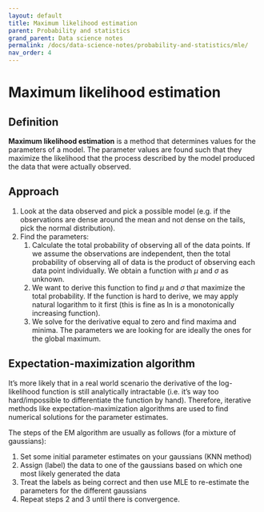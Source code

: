 ```yaml
---
layout: default
title: Maximum likelihood estimation
parent: Probability and statistics
grand_parent: Data science notes
permalink: /docs/data-science-notes/probability-and-statistics/mle/
nav_order: 4
---
```


# Maximum likelihood estimation

## Definition

**Maximum likelihood estimation** is a method that determines values for the parameters of a model. The parameter values are found such that they maximize the likelihood that the process described by the model produced the data that were actually observed.

## Approach

1. Look at the data observed and pick a possible model (e.g. if the observations are dense around the mean and not dense on the tails, pick the normal distribution).
2. Find the parameters:
   1. Calculate the total probability of observing all of the data points. If we assume the observations are independent, then the total probability of observing all of data is the product of observing each data point individually. We obtain a function with $\mu​$ and $\sigma​$ as unknown. 
   2. We want to derive this function to find $\mu$ and $\sigma$ that maximize the total probability. If the function is hard to derive, we may apply natural logarithm to it first (this is fine as ln is a monotonically increasing function).
   3. We solve for the derivative equal to zero and find maxima and minima. The parameters we are looking for are ideally the ones for the global maximum.

## Expectation-maximization algorithm

It’s more likely that in a real world scenario the derivative of the log-likelihood function is still analytically intractable (i.e. it’s way too hard/impossible to differentiate the function by hand). Therefore, iterative methods like expectation-maximization algorithms are used to find numerical solutions for the parameter estimates.

The steps of the EM algorithm are usually as follows (for a mixture of gaussians):

1. Set some initial parameter estimates on your gaussians (KNN method)
2. Assign (label) the data to one of the gaussians based on which one most likely generated the data
3. Treat the labels as being correct and then use MLE to re-estimate the parameters for the different gaussians
4. Repeat steps 2 and 3 until there is convergence.
